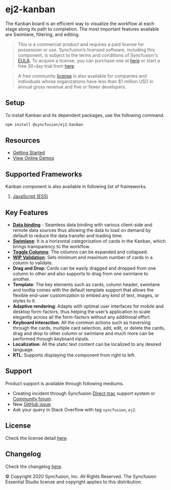 # ej2-kanban

The Kanban board is an efficient way to visualize the workflow at each stage along its path to completion. The most important features available are Swimlane, filtering, and editing.

> This is a commercial product and requires a paid license for possession or use. Syncfusion’s licensed software, including this component, is subject to the terms and conditions of Syncfusion's [EULA](https://www.syncfusion.com/eula/es/). To acquire a license, you can purchase one at [here](https://www.syncfusion.com/sales/products) or start a free 30-day trial from [here](https://www.syncfusion.com/account/manage-trials/start-trials).

> A free community [license](https://www.syncfusion.com/products/communitylicense) is also available for companies and individuals whose organizations have less than $1 million USD in annual gross revenue and five or fewer developers.

## Setup

To install Kanban and its dependent packages, use the following command.

```sh
npm install @syncfusion/ej2-kanban
```

## Resources

* [Getting Started](https://ej2.syncfusion.com/documentation/kanban/getting-started/index.html)
* [View Online Demos](https://ej2.syncfusion.com/demos/#/material/kanban/overview.html)

## Supported Frameworks

Kanban component is also available in following list of frameworks.

1. [JavaScript (ES5)](https://ej2.syncfusion.com/javascript/demos/#/material/kanban/overview.html)

## Key Features

* [**Data binding**](https://ej2.syncfusion.com/demos/#/material/kanban/remote-data.html) - Seamless data binding with various client-side and remote data sources thus allowing the data to load on demand by default to reduce the data transfer and loading time.
* [**Swimlane**](https://ej2.syncfusion.com/demos/#/material/kanban/swimlane.html): It is a horizontal categorization of cards in the Kanban, which brings transparency to the workflow.
* [**Toggle Columns**](https://ej2.syncfusion.com/demos/#/material/kanban/toggle-columns.html): The columns can be expanded and collapsed.
* [**WIP Validation**](https://ej2.syncfusion.com/demos/#/material/kanban/wip-validation.html): Sets minimum and maximum number of cards in a column to validate.
* **Drag and Drop**: Cards can be easily dragged and dropped from one column to other and also supports to drag from one swimlane to another.
* **Template**: The key elements such as cards, column header, swimlane and tooltip comes with the default template support that allows the flexible end-user customization to embed any kind of text, images, or styles to it.
* **Adaptive rendering**: Adapts with optimal user interfaces for mobile and desktop form-factors, thus helping the user’s application to scale elegantly across all the form-factors without any additional effort.
* **Keyboard interaction**: All the common actions such as traversing through the cards, multiple card selection, add, edit, or delete the cards, drag and drop to other column or swimlane and much more can be performed through keyboard inputs.
* **Localization**: All the static text content can be localized to any desired language.
* **RTL**: Supports displaying the component from right to left.

## Support

Product support is available through following mediums.

* Creating incident through Syncfusion [Direct-trac](https://www.syncfusion.com/support/directtrac/incidents) support system or [Community forum](https://www.syncfusion.com/forums/essential-js2).
* New [GitHub issue](https://github.com/syncfusion/ej2-javascript-ui-controls/issues/new).
* Ask your query in Stack Overflow with tag `syncfusion`, `ej2`.

## License

Check the license detail [here](https://github.com/syncfusion/ej2-javascript-ui-controls/blob/master/license).

## Changelog

Check the changelog [here](https://ej2.syncfusion.com/documentation/release-notes).

© Copyright 2020 Syncfusion, Inc. All Rights Reserved. The Syncfusion Essential Studio license and copyright applies to this distribution.
